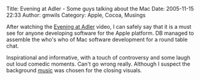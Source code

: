 Title: Evening at Adler - Some guys talking about the Mac
Date: 2005-11-15 22:33
Author: gmwils
Category: Apple, Cocoa, Musings

After watching the [Evening at Adler][] video, I can safely say that it
is a must see for anyone developing software for the Apple platform. DB
managed to assemble the who's who of Mac software development for a
round table chat.

</p>

Inspirational and informative, with a touch of controversy and some
laugh out loud comedic moments. Can't go wrong really. Although I
suspect the background [music][] was chosen for the closing visuals.

</p>

  [Evening at Adler]: http://www.drunkenblog.com/evening_at_adler/
  [music]: http://www.jillianann.com/index2005.html
